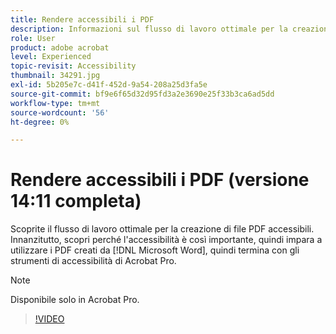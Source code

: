 ```yaml
---
title: Rendere accessibili i PDF
description: Informazioni sul flusso di lavoro ottimale per la creazione di file PDF accessibili
role: User
product: adobe acrobat
level: Experienced
topic-revisit: Accessibility
thumbnail: 34291.jpg
exl-id: 5b205e7c-d41f-452d-9a54-208a25d3fa5e
source-git-commit: bf9e6f65d32d95fd3a2e3690e25f33b3ca6ad5dd
workflow-type: tm+mt
source-wordcount: '56'
ht-degree: 0%

---
```


# Rendere accessibili i PDF (versione 14:11 completa)

Scoprite il flusso di lavoro ottimale per la creazione di file PDF accessibili. Innanzitutto, scopri perché l&#39;accessibilità è così importante, quindi impara a utilizzare i PDF creati da [!DNL Microsoft Word], quindi termina con gli strumenti di accessibilità di Acrobat Pro.

>[!NOTE]
>
>Disponibile solo in Acrobat Pro.

>[!VIDEO](https://video.tv.adobe.com/v/34291?hidetitle=true)
